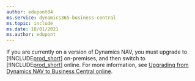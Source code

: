 ```yaml
---
author: edupont04
ms.service: dynamics365-business-central
ms.topic: include
ms.date: 10/01/2021
ms.author: edupont
---
```

If you are currently on a version of Dynamics NAV, you must upgrade to [!INCLUDE[prod_short](prod_short.md)] on-premises, and then switch to [!INCLUDE[prod_short](prod_short.md)] online. For more information, see [Upgrading from Dynamics NAV to Business Central online](../upgrade/upgrade-considerations.md#online).
